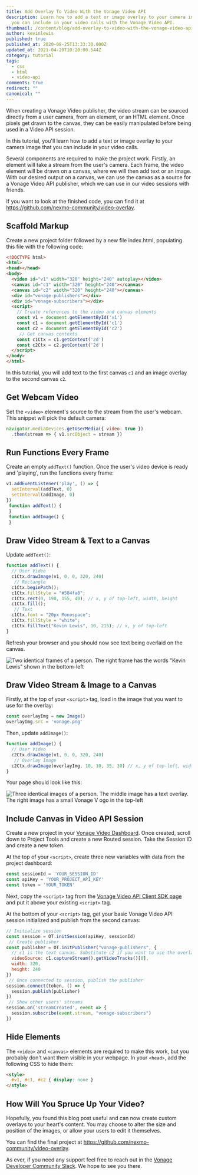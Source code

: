 ```yaml
---
title: Add Overlay To Video With the Vonage Video API
description: Learn how to add a text or image overlay to your camera image that
  you can include in your video calls with the Vonage Video API.
thumbnail: /content/blog/add-overlay-to-video-with-the-vonage-video-api/Blog_Overlay_VideoAPI_1200x600.png
author: kevinlewis
published: true
published_at: 2020-08-25T13:33:30.000Z
updated_at: 2021-04-20T10:20:00.544Z
category: tutorial
tags:
  - css
  - html
  - video-api
comments: true
redirect: ""
canonical: ""
---
```

When creating a Vonage Video publisher, the video stream can be sourced directly from a user camera, from an element, or an HTML element. Once pixels get drawn to the canvas, they can be easily manipulated before being used in a Video API session.

In this tutorial, you'll learn how to add a text or image overlay to your camera image that you can include in your video calls.

Several components are required to make the project work. Firstly, an element will take a stream from the user's camera. Each frame, the video element will be drawn on a canvas, where we will then add text or an image. With our desired output on a canvas, we can use the canvas as a source for a Vonage Video API publisher, which we can use in our video sessions with friends.

If you want to look at the finished code, you can find it at <https://github.com/nexmo-community/video-overlay>.

## Scaffold Markup

Create a new project folder followed by a new file index.html, populating this file with the following code:

```html
<!DOCTYPE html>
<html>
<head></head>
<body>
  <video id="v1" width="320" height="240" autoplay></video>
  <canvas id="c1" width="320" height="240"></canvas>
  <canvas id="c2" width="320" height="240"></canvas>
  <div id="vonage-publishers"></div>
  <div id="vonage-subscribers"></div>
  <script>
    // Create references to the video and canvas elements
    const v1 = document.getElementById('v1')
    const c1 = document.getElementById('c1')
    const c2 = document.getElementById('c2')
     // Get canvas contexts
    const c1Ctx = c1.getContext('2d')
    const c2Ctx = c2.getContext('2d')
  </script>
</body>
</html>
```

In this tutorial, you will add text to the first canvas `c1` and an image overlay to the second canvas `c2`.

## Get Webcam Video

Set the `<video>` element's source to the stream from the user's webcam. This snippet will pick the default camera:

```js
navigator.mediaDevices.getUserMedia({ video: true })
  .then(stream => { v1.srcObject = stream })
```

## Run Functions Every Frame

Create an empty `addText()` function. Once the user's video device is ready and 'playing', run the functions every frame:

```js
v1.addEventListener('play', () => {
  setInterval(addText, 0)
  setInterval(addImage, 0)
})
 function addText() {
 }
 function addImage() {
 }
```

## Draw Video Stream & Text to a Canvas

Update `addText()`: 

```js
function addText() {
  // User Video
  c1Ctx.drawImage(v1, 0, 0, 320, 240)
   // Rectangle
  c1Ctx.beginPath();
  c1Ctx.fillStyle = "#584fa8";
  c1Ctx.rect(0, 190, 155, 40); // x, y of top-left, width, height
  c1Ctx.fill();
   // Text
  c1Ctx.font = "20px Monospace";
  c1Ctx.fillStyle = "white";
  c1Ctx.fillText("Kevin Lewis", 10, 215); // x, y of top-left
}
```

Refresh your browser and you should now see text being overlaid on the canvas.

![Two identical frames of a person. The right frame has the words "Kevin Lewis" shown in the bottom-left](/content/blog/add-overlay-to-video-with-the-vonage-video-api/text-overlay.png)



## Draw Video Stream & Image to a Canvas

Firstly, at the top of your `<script>` tag, load in the image that you want to use for the overlay:

```js
const overlayImg = new Image()
overlayImg.src = 'vonage.png'
```

Then, update `addImage()`:

```js
function addImage() {
  // User Video
  c2Ctx.drawImage(v1, 0, 0, 320, 240)
   // Overlay Image
  c2Ctx.drawImage(overlayImg, 10, 10, 35, 30) // x, y of top-left, width, height
}
```

Your page should look like this:

![Three identical images of a person. The middle image has a text overlay. The right image has a small Vonage V ogo in the top-left](/content/blog/add-overlay-to-video-with-the-vonage-video-api/three-canvases.png)

## Include Canvas in Video API Session

Create a new project in your [Vonage Video Dashboard](https://tokbox.com/account). Once created, scroll down to Project Tools and create a new Routed session. Take the Session ID and create a new token. 

At the top of your `<script>`, create three new variables with data from the project dashboard:

```js
const sessionId = 'YOUR_SESSION_ID'
const apiKey = 'YOUR_PROJECT_API_KEY'
const token = 'YOUR_TOKEN'
```

Next, copy the `<script>` tag from the [Vonage Video API Client SDK page](https://tokbox.com/developer/sdks/js/#loading) and put it above your existing `<script>` tag.

At the bottom of your `<script>` tag, get your basic Vonage Video API session initialized and publish from the second canvas:

```js
// Initialize session
const session = OT.initSession(apiKey, sessionId)
 // Create publisher
const publisher = OT.initPublisher("vonage-publishers", {
  // c1 is the text canvas. Substitute c2 if you want to use the overlay canvas.
  videoSource: c1.captureStream().getVideoTracks()[0],
  width: 320,
  height: 240
})
 // Once connected to session, publish the publisher
session.connect(token, () => {
  session.publish(publisher)
})
 // Show other users' streams
session.on('streamCreated', event => {
  session.subscribe(event.stream, "vonage-subscribers")
})
```

## Hide Elements

The `<video>` and `<canvas>` elements are required to make this work, but you probably don't want them visible in your webpage. In your `<head>`, add the following CSS to hide them:

```html
<style>
  #v1, #c1, #c2 { display: none }
</style>
```

## How Will You Spruce Up Your Video?

Hopefully, you found this blog post useful and can now create custom overlays to your heart's content. You may choose to alter the size and position of the images, or allow your users to edit it themselves.

You can find the final project at <https://github.com/nexmo-community/video-overlay>.

As ever, if you need any support feel free to reach out in the [Vonage Developer Community Slack](https://developer.nexmo.com/community/slack). We hope to see you there.
